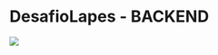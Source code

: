 # DesafioLapes - BACKEND
<img src="{[BadgeURLHere](https://img.shields.io/badge/Spring-6DB33F?style=for-the-badge&logo=spring&logoColor=white)https://img.shields.io/badge/Spring-6DB33F?style=for-the-badge&logo=spring&logoColor=white}" />
